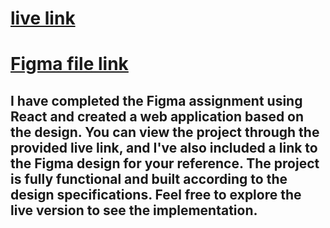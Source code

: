 # [live link](https://bank-app-figma-assignment.vercel.app/)
# [Figma file link](https://www.figma.com/file/Q8jWdC2y8M2rn8FHnOISx5/Ocean-friends-Assignment%2F-Front-end-Dev?node-id=1%3A98&mode=dev)

## I have completed the Figma assignment using React and created a web application based on the design. You can view the project through the provided live link, and I've also included a link to the Figma design for your reference. The project is fully functional and built according to the design specifications. Feel free to explore the live version to see the implementation.


